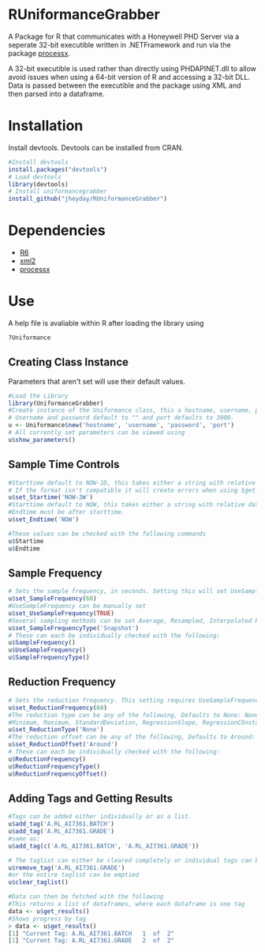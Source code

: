 # RUniformanceGrabber
A Package for R that communicates with a Honeywell PHD Server via a seperate 32-bit executible written in .NETFramework and run via the package [processx](https://cran.r-project.org/web/packages/processx/index.html).

A 32-bit executible is used rather than directly using PHDAPINET.dll to allow avoid issues when using a 64-bit version of R and accessing a 32-bit DLL.
Data is passed between the executible and the package using XML and then parsed into a dataframe.


# Installation

Install devtools.
Devtools can be installed from CRAN.

``` R
#Install devtools
install.packages("devtools")
# Load devtools
library(devtools)
# Install uniformancegrabber
install_github("jheyday/RUniformanceGrabber")
```
# Dependencies

* [R6](https://cran.r-project.org/web/packages/R6/index.html)
* [xml2](https://cran.r-project.org/web/packages/xml2/index.html)
* [processx](https://cran.r-project.org/web/packages/processx/index.html)


# Use
A help file is avaliable within R after loading the library using 
``` R
?Uniformance
```
## Creating Class Instance
Parameters that aren't set will use their default values.
```R
#Load the Library 
library(UniformanceGrabber)
#Create instance of the Uniformance class, this a hostname, username, password and port
# Username and password default to "" and port defaults to 3000.
u <- Uniformance$new('hostname', 'username', 'password', 'port')
# All currently set parameters can be viewed using
u$show_parameters()
```


## Sample Time Controls
``` R
#Starttime default to NOW-1D, this takes either a string with relative date such as NOW-1D or 'DD/MM/YYYY HH:mm:ss' format
# If the format isn't compatible it will create errors when using $get_results()
u$set_Startime('NOW-3W')
#Starttime default to NOW, this takes either a string with relative date such as NOW-1D or 'DD/MM/YYYY HH:mm:ss' format
#Endtime must be after starttime.
u$set_Endtime('NOW')

#These values can be checked with the following commands
u$Startime
u$Endtime
```

## Sample Frequency
``` R
# Sets the sample frequency, in seconds. Setting this will set UseSampleFrequency to True. Requires a Sampling type to be something other than Raw.
u$set_SampleFrequency(60)
#UseSampleFrequency can be manually set
u$set_UseSampleFrequency(TRUE)
#Several sampling methods can be set Average, Resampled, Interpolated Raw, Raw and Snapshot
u$set_SampleFrequencyType('Snapshot')
# These can each be individually checked with the following:
u$SampleFrequency()
u$UseSampleFrequency()
u$SampleFrequencyType()
```

## Reduction Frequency
``` R
# Sets the reduction frequency. This setting requires UseSampleFrequency to False. and requires a valid ReductionType, Defaults to 60.
u$set_ReductionFrequency(60)
#The reduction type can be any of the following, Defaults to None: None, Average, Delta,
#Minimum, Maximum, StandardDeviation, RegressionSlope, RegressionCOnstant, RegressionDeviation, First, Last 
u$set_ReductionType('None')
#The reduction offset can be any of the following, Defaults to Around: After, Around, Before
u$set_ReductionOffset('Around')
# These can each be individually checked with the following:
u$ReductionFrequency()
u$ReductionFrequencyType()
u$ReductionFrequencyOffset()
```

## Adding Tags and Getting Results
```R
#Tags can be added either individually or as a list.
u$add_tag('A.RL_AI7361.BATCH')
u$add_tag('A.RL_AI7361.GRADE')
#same as:
u$add_tag(c('A.RL_AI7361.BATCH', 'A.RL_AI7361.GRADE'))

# The taglist can either be cleared completely or individual tags can be removed.
u$remove_tag('A.RL_AI7361.GRADE')
#or the entire taglist can be emptied
u$clear_taglist()

#Data can then be fetched with the following
#This returns a list of dataframes, where each dataframe is one tag
data <- u$get_results()
#Shows progress by tag
> data <- u$get_results()
[1] "Current Tag: A.RL_AI7361.BATCH   1  of  2"
[1] "Current Tag: A.RL_AI7361.GRADE   2  of  2"
```
